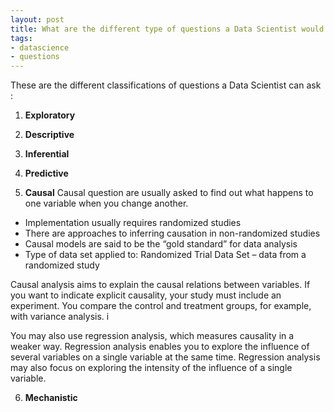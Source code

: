 ```yaml
---
layout: post
title: What are the different type of questions a Data Scientist would ask ?
tags:
- datascience
- questions
---
```


These are the different classifications of questions a Data Scientist can ask :

1. **Exploratory**

2. **Descriptive**

3. **Inferential**

4. **Predictive**

5. **Causal**
Causal question are usually asked to find out what happens to one variable when you change another.

- Implementation usually requires randomized studies
- There are approaches to inferring causation in non-randomized studies
- Causal models are said to be the “gold standard” for data analysis
- Type of data set applied to: Randomized Trial Data Set – data from a randomized study

Causal analysis aims to explain the causal relations between variables. If you want to indicate explicit causality, your study must include an experiment. You compare the control and treatment groups, for example, with variance analysis.  i

You may also use regression analysis, which measures causality in a weaker way. Regression analysis enables you to explore the influence of several variables on a single variable at the same time. Regression analysis may also focus on exploring the intensity of the influence of a single variable.

6. **Mechanistic**



